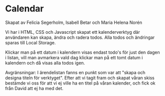 # Calendar

Skapat av Felicia Segerholm, Isabell Betar och Maria Helena Norén

Vi har i HTML, CSS och Javascript skapat ett kalenderverktyg där användaren kan skapa, ändra och radera todos.
Alla todos och ändringar sparas till Local Storage.

Klickar man på ett datum i kalendern visas endast todo's för just den dagen i listan, vill man avmarkera vald dag klickar man på ett tomt datum i kalendern och då visas alla todos igen.

Avgränsningar: I ärendelistan fanns en punkt som var att "skapa och designa titeln för verktyget". Efter att vi tagit fram och skapat våran skiss bestämde vi oss för att vi ej ville ha en titel på våran kalender, och fick ok från David att ej ha med det. 
